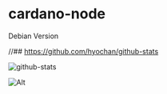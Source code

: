 # cardano-node
Debian Version


//## https://github.com/hyochan/github-stats

![github-stats](https://stats.dooboo.io/api/github-stats?login=hyochan)

![Alt](https://repobeats.axiom.co/api/embed/eef32954c7e5ff11ee10b3e0a5229c65f728f499.svg "Repobeats analytics image")
